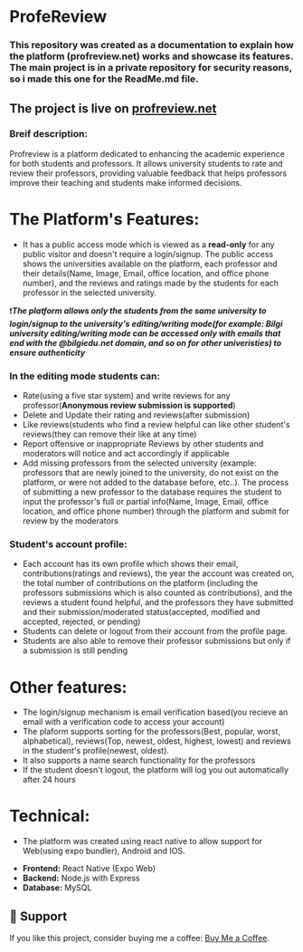 # ProfeReview
### This repository was created as a documentation to explain how the platform (profreview.net) works and showcase its features. The main project is in a private repository for security reasons, so i made this one for the ReadMe.md file.
## The project is live on [profreview.net](https://profreview.net/)

### Breif description:
Profreview is a platform dedicated to enhancing the academic experience for both students and professors. It allows university students to rate and review their professors, providing valuable feedback that helps professors improve their teaching and students make informed decisions.

# The Platform's Features:
* It has a public access mode which is viewed as a **read-only** for any public visitor and doesn't require a login/signup. The public access shows the universities available on the platform, each professor and their details(Name, Image, Email, office location, and office phone number), and the reviews and ratings made by the students for each professor in the selected university.
![]() ![]()

❗***The platform allows only the students from the same university to login/signup to the university's **editing/writing mode**(for example: Bilgi university editing/writing mode can be accessed only with emails that end with the @bilgiedu.net domain, and so on for other univeristies) to ensure authenticity***

### In the editing mode students can: 
* Rate(using a five star system) and write reviews for any professor(**Anonymous review submission is supported**)
* Delete and Update their rating and reviews(after submission)
* Like reviews(students who find a review helpful can like other student's reviews(they can remove their like at any time)
* Report offensive or inappropriate Reviews by other students and moderators will notice and act accordingly if applicable
![]()
* Add missing professors from the selected university (example: professors that are newly joined to the university, do not exist on the platform, or were not added to the database before, etc..). The process of submitting a new professor to the database requires the student to input the professor's full or partial info(Name, Image, Email, office location, and office phone number) through the platform and submit for review by the moderators
![]() ![]()
  
### Student's account profile:
* Each account has its own profile which shows their email, contributions(ratings and reviews), the year the account was created on, the total number of contributions on the platform (including the professors submissions which is also counted as contributions), and the reviews a student found helpful, and the professors they have submitted and their submission/moderated status(accepted, modified and accepted, rejected, or pending)
* Students can delete or logout from their account from the profile page.
* Students are also able to remove their professor submissions but only if a submission is still pending
![]() ![]() ![]()

# Other features:
* The login/signup mechanism is email verification based(you recieve an email with a verification code to access your account)
![]() ![]() ![]() ![]()
* The plaform supports sorting for the professors(Best, popular, worst, alphabetical), reviews(Top, newest, oldest, highest, lowest) and reviews in the student's profile(newest, oldest).
* It also supports a name search functionality for the professors
![]() ![]() ![]()
* If the student doesn't logout, the platform will log you out automatically after 24 hours

# Technical:
* The platform was created using react native to allow support for Web(using expo bundler), Android and IOS.

- **Frontend:** React Native (Expo Web)
- **Backend:** Node.js with Express
- **Database:** MySQL

## 🌟 Support
If you like this project, consider buying me a coffee: [Buy Me a Coffee](https://www.buymeacoffee.com/profreview).


